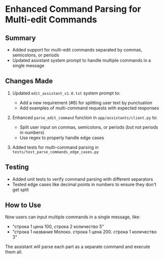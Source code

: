 # Enhanced Command Parsing for Multi-edit Commands

## Summary
- Added support for multi-edit commands separated by commas, semicolons, or periods
- Updated assistant system prompt to handle multiple commands in a single message

## Changes Made
1. Updated `edit_assistant_v1.0.txt` system prompt to:
   - Add a new requirement (#6) for splitting user text by punctuation
   - Add examples of multi-command requests with expected responses

2. Enhanced `parse_edit_command` function in `app/assistants/client.py` to:
   - Split user input on commas, semicolons, or periods (but not periods in numbers)
   - Use regex to properly handle edge cases

3. Added tests for multi-command parsing in `tests/test_parse_commands_edge_cases.py`

## Testing
- Added unit tests to verify command parsing with different separators
- Tested edge cases like decimal points in numbers to ensure they don't get split

## How to Use
Now users can input multiple commands in a single message, like:
- "строка 1 цена 100, строка 2 количество 5" 
- "строка 1 название Молоко. строка 1 цена 200. строка 1 количество 3"

The assistant will parse each part as a separate command and execute them all.